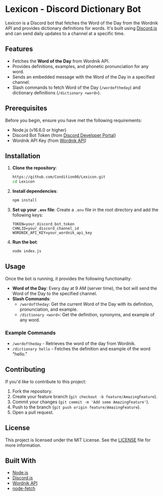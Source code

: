 # Lexicon - Discord Dictionary Bot

Lexicon is a Discord bot that fetches the Word of the Day from the Wordnik API and provides dictionary definitions for words. It's built using [Discord.js](https://discord.js.org/) and can send daily updates to a channel at a specific time.

## Features
- Fetches the **Word of the Day** from Wordnik API.
- Provides definitions, examples, and phonetic pronunciation for any word.
- Sends an embedded message with the Word of the Day in a specified channel.
- Slash commands to fetch Word of the Day (`/wordoftheday`) and dictionary definitions (`/dictionary <word>`).

## Prerequisites
Before you begin, ensure you have met the following requirements:
- Node.js (v16.6.0 or higher)
- Discord Bot Token (from [Discord Developer Portal](https://discord.com/developers/applications))
- Wordnik API Key (from [Wordnik API](https://developer.wordnik.com/))

## Installation

1. **Clone the repository**:
    ```bash
    https://github.com/Condition00/Lexicon.git
    cd Lexicon
    ```

2. **Install dependencies**:
    ```bash
    npm install
    ```

3. **Set up your `.env` file**:
   Create a `.env` file in the root directory and add the following keys:
    ```env
    TOKEN=your_discord_bot_token
    CHNLID=your_discord_channel_id
    WORDNIK_API_KEY=your_wordnik_api_key
    ```

4. **Run the bot**:
    ```bash
    node index.js
    ```

## Usage

Once the bot is running, it provides the following functionality:

- **Word of the Day**: Every day at 9 AM (server time), the bot will send the Word of the Day to the specified channel.
- **Slash Commands**:
  - `/wordoftheday`: Get the current Word of the Day with its definition, pronunciation, and example.
  - `/dictionary <word>`: Get the definition, synonyms, and example of any word.

### Example Commands
- `/wordoftheday` - Retrieves the word of the day from Wordnik.
- `/dictionary hello` - Fetches the definition and example of the word "hello."

## Contributing

If you'd like to contribute to this project:

1. Fork the repository.
2. Create your feature branch (`git checkout -b feature/AmazingFeature`).
3. Commit your changes (`git commit -m 'Add some AmazingFeature'`).
4. Push to the branch (`git push origin feature/AmazingFeature`).
5. Open a pull request.

## License
This project is licensed under the MIT License. See the [LICENSE](LICENSE) file for more information.

## Built With

- [Node.js](https://nodejs.org/)
- [Discord.js](https://discord.js.org/)
- [Wordnik API](https://developer.wordnik.com/)
- [node-fetch](https://www.npmjs.com/package/node-fetch)
